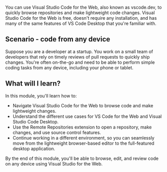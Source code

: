 You can use Visual Studio Code for the Web, also known as vscode.dev, to quickly browse repositories and make lightweight code changes. Visual Studio Code for the Web is free, doesn't require any installation, and has many of the same features of VS Code Desktop that you're familiar with.

## Scenario - code from any device

Suppose you are a developer at a startup. You work on a small team of developers that rely on timely reviews of pull requests to quickly ship changes. You're often on-the-go and need to be able to perform simple coding tasks from any device, including your phone or tablet.

## What will I learn?

In this module, you'll learn how to:

- Navigate Visual Studio Code for the Web to browse code and make lightweight changes. 
- Understand the different use cases for VS Code for the Web and Visual Studio Code Desktop. 
- Use the Remote Repositories extension to open a repository, make changes, and use source control features. 
- Continue working in a different environment, so you can seamlessly move from the lightweight browser-based editor to the full-featured desktop application.

By the end of this module, you'll be able to browse, edit, and review code on any device using Visual Studio for the Web.
